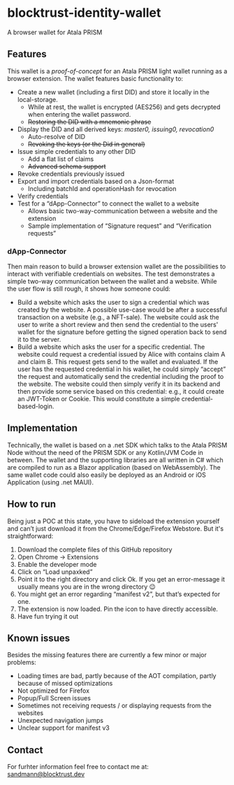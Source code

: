 # blocktrust-identity-wallet
A browser wallet for Atala PRISM

## Features
This wallet is a *proof-of-concept* for an Atala PRISM light wallet running as a browser extension. The wallet features basic functionality to:
* Create a new wallet (including a first DID) and store it locally in the local-storage.
  * While at rest, the wallet is encrypted (AES256) and gets decrypted when entering the wallet password.
  * ~~Restoring the DID with a mnemonic phrase~~
* Display the DID and all derived keys: *master0, issuing0, revocation0*
  * Auto-resolve of DID 
  * ~~Revoking the keys (or the Did in general)~~
* Issue simple credentials to any other DID
  * Add a flat list of claims
  * ~~Advanced schema support~~
* Revoke credentials previously issued
* Export and import credentials based on a Json-format
  * Including batchId and operationHash for revocation
* Verify credentials
* Test for a “dApp-Connector” to connect the wallet to a website
  * Allows basic two-way-communication between a website and the extension
  * Sample implementation of “Signature request” and “Verification requests”

### dApp-Connector
Then main reason to build a browser extension wallet are the possibilities to interact with verifiable credentials on websites. The test demonstrates a simple two-way communication between the wallet and a website. While the user flow is still rough, it shows how someone could:
* Build a website which asks the user to sign a credential which was created by the website. A possible use-case would be after a successful transaction on a website (e.g., a NFT-sale). The website could ask the user to write a short review and then send the credential to the users' wallet for the signature before getting the signed operation back to send it to the server. 
* Build a website which asks the user for a specific credential. The website could request a credential issued by Alice with contains claim A and claim B. This request gets send to the wallet and evaluated. If the user has the requested credential in his wallet, he could simply “accept” the request and automatically send the credential including the proof to the website. The website could then simply verify it in its backend and then provide some service based on this credential: e.g., it could create an JWT-Token or Cookie. This would constitute a simple credential-based-login.

## Implementation
Technically, the wallet is based on a .net SDK which talks to the Atala PRISM Node without the need of the PRISM SDK or any Kotlin/JVM Code in between. The wallet and the supporting libraries are all written in C# which are compiled to run as a Blazor application (based on WebAssembly). The same wallet code could also easily be deployed as an Android or iOS Application (using .net MAUI).


## How to run
Being just a POC at this state, you have to sideload the extension yourself and can’t just download it from the Chrome/Edge/Firefox Webstore.
But it's straightforward:
1.	Download the complete files of this GitHub repository
2.	Open Chrome → Extensions
3.	Enable the developer mode
4.	Click on “Load unpaxked”
5.	Point it to the right directory and click Ok. If you get an error-message it usually means you are in the wrong directory 😉
6.	You might get an error regarding “manifest v2”, but that’s expected for one.
7.	The extension is now loaded. Pin the icon to have directly accessible.
8.	Have fun trying it out

## Known issues
Besides the missing features there are currently a few minor or major problems:
-	Loading times are bad, partly because of the AOT compilation, partly because of missed optimizations
-	Not optimized for Firefox
-	Popup/Full Screen issues
-	Sometimes not receiving requests / or displaying requests from the websites
-	Unexpected navigation jumps
-	Unclear support for manifest v3


## Contact
For furhter information feel free to contact me at: sandmann@blocktrust.dev
